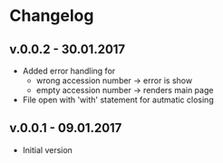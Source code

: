# Changelog

## v.0.0.2 - 30.01.2017
 * Added error handling for
   - wrong accession number -> error is show
   - empty accession number -> renders main page
 * File open with 'with' statement for autmatic closing


## v.0.0.1 - 09.01.2017
 * Initial version


